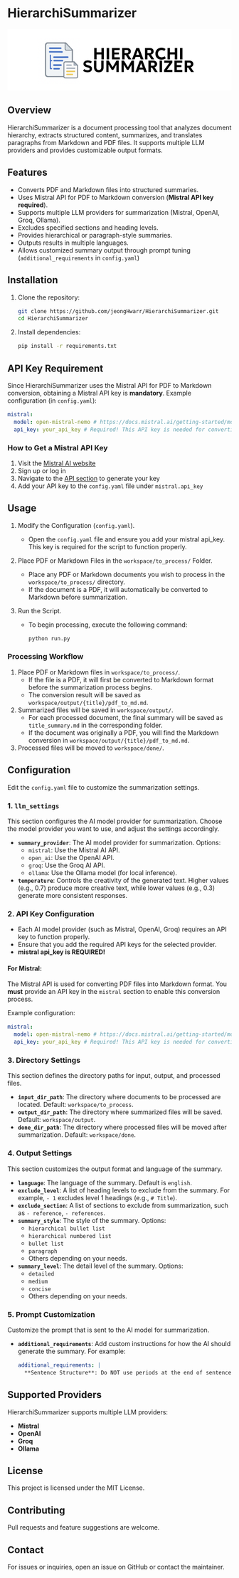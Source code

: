 # HierarchiSummarizer
![logo](asset/logo.png)

## Overview
HierarchiSummarizer is a document processing tool that analyzes document hierarchy, extracts structured content, summarizes, and translates paragraphs from Markdown and PDF files. It supports multiple LLM providers and provides customizable output formats.

## Features
- Converts PDF and Markdown files into structured summaries.
- Uses Mistral API for PDF to Markdown conversion (**Mistral API key required**).
- Supports multiple LLM providers for summarization (Mistral, OpenAI, Groq, Ollama).
- Excludes specified sections and heading levels.
- Provides hierarchical or paragraph-style summaries.
- Outputs results in multiple languages.
- Allows customized summary output through prompt tuning (`additional_requirements` in `config.yaml`)

## Installation

1. Clone the repository:
   ```bash
   git clone https://github.com/jeongHwarr/HierarchiSummarizer.git
   cd HierarchiSummarizer
   ```
2. Install dependencies:
   ```bash
   pip install -r requirements.txt
   ```

## API Key Requirement
Since HierarchiSummarizer uses the Mistral API for PDF to Markdown conversion, obtaining a Mistral API key is **mandatory**.
Example configuration (in `config.yaml`):
```yaml
mistral:
  model: open-mistral-nemo # https://docs.mistral.ai/getting-started/models/models_overview/
  api_key: your_api_key # Required! This API key is needed for converting PDFs to Markdown.
```

### How to Get a Mistral API Key
1. Visit the [Mistral AI website](https://docs.mistral.ai/getting-started/)
2. Sign up or log in
3. Navigate to the [API section](https://console.mistral.ai/api-keys ) to generate your key 
4. Add your API key to the `config.yaml` file under `mistral.api_key`

## Usage
1. Modify the Configuration (`config.yaml`).
   - Open the `config.yaml` file and ensure you add your mistral api_key. This key is required for the script to function properly.

2. Place PDF or Markdown Files in the `workspace/to_process/` Folder.
   - Place any PDF or Markdown documents you wish to process in the `workspace/to_process/` directory.
   - If the document is a PDF, it will automatically be converted to Markdown before summarization.

3. Run the Script.
   - To begin processing, execute the following command:
     ```bash
     python run.py
     ```
  
### Processing Workflow
1. Place PDF or Markdown files in `workspace/to_process/`.
    - If the file is a PDF, it will first be converted to Markdown format before the summarization process begins.
    - The conversion result will be saved as `workspace/output/{title}/pdf_to_md.md`.
2. Summarized files will be saved in `workspace/output/`.
    - For each processed document, the final summary will be saved as `title_summary.md` in the corresponding folder.
    - If the document was originally a PDF, you will find the Markdown conversion in `workspace/output/{title}/pdf_to_md.md`.
3. Processed files will be moved to `workspace/done/`.

## Configuration
Edit the `config.yaml` file to customize the summarization settings.

### 1. **`llm_settings`**
This section configures the AI model provider for summarization. Choose the model provider you want to use, and adjust the settings accordingly.

- **`summary_provider`**: The AI model provider for summarization. Options:
    - `mistral`: Use the Mistral AI API.
    - `open_ai`: Use the OpenAI API.
    - `groq`: Use the Groq AI API.
    - `ollama`: Use the Ollama model (for local inference).
- **`temperature`**: Controls the creativity of the generated text. Higher values (e.g., 0.7) produce more creative text, while lower values (e.g., 0.3) generate more consistent responses.

### 2. **API Key Configuration**
- Each AI model provider (such as Mistral, OpenAI, Groq) requires an API key to function properly.
- Ensure that you add the required API keys for the selected provider.
- **mistral api_key is REQUIRED!**

#### For Mistral:
The Mistral API is used for converting PDF files into Markdown format. You **must** provide an API key in the `mistral` section to enable this conversion process.

Example configuration:
```yaml
mistral:
  model: open-mistral-nemo # https://docs.mistral.ai/getting-started/models/models_overview/
  api_key: your_api_key # Required! This API key is needed for converting PDFs to Markdown.
```

### 3. **Directory Settings**
This section defines the directory paths for input, output, and processed files.

- **`input_dir_path`**: The directory where documents to be processed are located. Default: `workspace/to_process`.
- **`output_dir_path`**: The directory where summarized files will be saved. Default: `workspace/output`.
- **`done_dir_path`**: The directory where processed files will be moved after summarization. Default: `workspace/done`.

### 4. **Output Settings**
This section customizes the output format and language of the summary.

- **`language`**: The language of the summary. Default is `english`.
- **`exclude_level`**: A list of heading levels to exclude from the summary. For example, `- 1` excludes level 1 headings (e.g., `# Title`).
- **`exclude_section`**: A list of sections to exclude from summarization, such as `- reference`, `- references`.
- **`summary_style`**: The style of the summary. Options:
    - `hierarchical bullet list`
    - `hierarchical numbered list`
    - `bullet list`
    - `paragraph`
    - Others depending on your needs.
- **`summary_level`**: The detail level of the summary. Options:
    - `detailed`
    - `medium`
    - `concise`
    - Others depending on your needs.

### 5. **Prompt Customization**
Customize the prompt that is sent to the AI model for summarization.

- **`additional_requirements`**: Add custom instructions for how the AI should generate the summary. For example:
  ```yaml
  additional_requirements: |
    **Sentence Structure**: Do NOT use periods at the end of sentences.


## Supported Providers
HierarchiSummarizer supports multiple LLM providers:
- **Mistral** 
- **OpenAI** 
- **Groq** 
- **Ollama**

## License
This project is licensed under the MIT License.

## Contributing
Pull requests and feature suggestions are welcome.

## Contact
For issues or inquiries, open an issue on GitHub or contact the maintainer.

